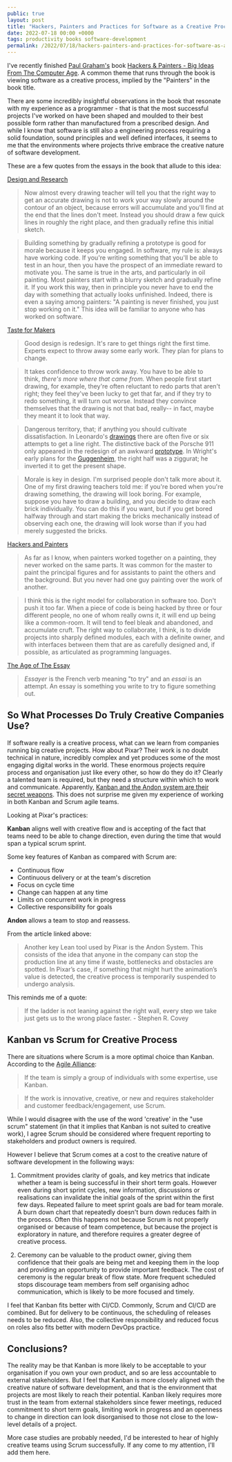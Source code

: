 ```yaml
---
public: true
layout: post
title: "Hackers, Painters and Practices for Software as a Creative Process"
date: 2022-07-18 00:00 +0000
tags: productivity books software-development
permalink: /2022/07/18/hackers-painters-and-practices-for-software-as-a-creative-process
---
```


I've recently finished [Paul Graham's](http://paulgraham.com/) book [Hackers & Painters - Big Ideas From The Computer Age](https://digtvbg.com/files/books-for-hacking/Hackers%20%26%20Painters%20-%20Big%20Ideas%20From%20The%20Computer%20Age%20by%20Paul%20Graham.pdf). A common theme that runs through the book is viewing software as a creative process, implied by the "Painters" in the book title. 

There are some incredibly insightful observations in the book that resonate with my experience as a programmer - that is that the most successful projects I've worked on have been shaped and moulded to their best possible form rather than manufactured from a prescribed design. And while I know that software is still also a engineering process requiring a solid foundation, sound principles and well defined interfaces, it seems to me that the environments where projects thrive embrace the creative nature of software development. 

These are a few quotes from the essays in the book that allude to this idea:

[Design and Research](http://www.paulgraham.com/desres.html)

> Now almost every drawing teacher will tell you that the right way to get an accurate drawing is not to work your way slowly around the contour of an object, because errors will accumulate and you'll find at the end that the lines don't meet. Instead you should draw a few quick lines in roughly the right place, and then gradually refine this initial sketch.

> Building something by gradually refining a prototype is good for morale because it keeps you engaged. In software, my rule is: always have working code. If you're writing something that you'll be able to test in an hour, then you have the prospect of an immediate reward to motivate you. The same is true in the arts, and particularly in oil painting. Most painters start with a blurry sketch and gradually refine it. If you work this way, then in principle you never have to end the day with something that actually looks unfinished. Indeed, there is even a saying among painters: "A painting is never finished, you just stop working on it." This idea will be familiar to anyone who has worked on software.

[Taste for Makers](http://www.paulgraham.com/taste.html)

> Good design is redesign. It's rare to get things right the first time. Experts expect to throw away some early work. They plan for plans to change.  
  
> It takes confidence to throw work away. You have to be able to think, _there's more where that came from._ When people first start drawing, for example, they're often reluctant to redo parts that aren't right; they feel they've been lucky to get that far, and if they try to redo something, it will turn out worse. Instead they convince themselves that the drawing is not that bad, really-- in fact, maybe they meant it to look that way.  
  
> Dangerous territory, that; if anything you should cultivate dissatisfaction. In Leonardo's [drawings](http://www.paulgraham.com/leonardo.html) there are often five or six attempts to get a line right. The distinctive back of the Porsche 911 only appeared in the redesign of an awkward [prototype](http://www.paulgraham.com/porsche695.html). In Wright's early plans for the [Guggenheim](http://www.paulgraham.com/guggen.html), the right half was a ziggurat; he inverted it to get the present shape.

> Morale is key in design. I'm surprised people don't talk more about it. One of my first drawing teachers told me: if you're bored when you're drawing something, the drawing will look boring. For example, suppose you have to draw a building, and you decide to draw each brick individually. You can do this if you want, but if you get bored halfway through and start making the bricks mechanically instead of observing each one, the drawing will look worse than if you had merely suggested the bricks.

[Hackers and Painters](http://www.paulgraham.com/hp.html)

> As far as I know, when painters worked together on a painting, they never worked on the same parts. It was common for the master to paint the principal figures and for assistants to paint the others and the background. But you never had one guy painting over the work of another.  

> I think this is the right model for collaboration in software too. Don't push it too far. When a piece of code is being hacked by three or four different people, no one of whom really owns it, it will end up being like a common-room. It will tend to feel bleak and abandoned, and accumulate cruft. The right way to collaborate, I think, is to divide projects into sharply defined modules, each with a definite owner, and with interfaces between them that are as carefully designed and, if possible, as articulated as programming languages.

[The Age of The Essay](http://www.paulgraham.com/essay.html)

> _Essayer_ is the French verb meaning "to try" and an _essai_ is an attempt. An essay is something you write to try to figure something out.

## So What Processes Do Truly Creative Companies Use?

If software really is a creative process, what can we learn from companies running big creative projects. How about Pixar? Their work is no doubt technical in nature, incredibly complex and yet produces some of the most engaging digital works in the world. These enormous projects require process and organisation just like every other, so how do they do it? Clearly a talented team is required, but they need a structure within which to work and communicate. Apparently, [Kanban and the Andon system are their secret weapons](https://www.pipefy.com/blog/lean-pixar-where-creativity-meets-performance/#kanban-and-the-andon-system-are-their-secret-weapons). This does not surprise me given my experience of working in both Kanban and Scrum agile teams.

Looking at Pixar's practices:

**Kanban** aligns well with creative flow and is accepting of the fact that teams need to be able to change direction, even during the time that would span a typical scrum sprint.

Some key features of Kanban as compared with Scrum are:

- Continuous flow
- Continuous delivery or at the team's discretion
- Focus on cycle time
- Change can happen at any time
- Limits on concurrent work in progress
- Collective responsibility for goals

**Andon** allows a team to stop and reassess.

From the article linked above:

> Another key Lean tool used by Pixar is the Andon System. This consists of the idea that anyone in the company can stop the production line at any time if waste, bottlenecks and obstacles are spotted. In Pixar’s case, if something that might hurt the animation’s value is detected, the creative process is temporarily suspended to undergo analysis.

This reminds me of a quote: 

> If the ladder is not leaning against the right wall, every step we take just gets us to the wrong place faster. - Stephen R. Covey

## Kanban vs Scrum for Creative Process
There are situations where Scrum is a more optimal choice than Kanban. According to the [Agile Alliance](https://resources.scrumalliance.org/Article/scrum-vs-kanban#:~:text=If%20the%20team%20is%20simply,with%20some%20expertise%2C%20use%20kanban.&text=Scrum%20has%20active%20stakeholder%20and,feedback%2Fengagement%2C%20use%20scrum.):

> If the team is simply a group of individuals with some expertise, use Kanban.

> If the work is innovative, creative, or new and requires stakeholder and customer feedback/engagement, use Scrum.

While I would disagree with the use of the word 'creative' in the "use scrum" statement (in that it implies that Kanban is not suited to creative work), I agree Scrum should be considered where frequent reporting to stakeholders and product owners is required. 

However I believe that Scrum comes at a cost to the creative nature of software development in the following ways:

1. Commitment provides clarity of goals, and key metrics that indicate whether a team is being successful in their short term goals. However even during short sprint cycles, new information, discussions or realisations can invalidate the initial goals of the sprint within the first few days.  Repeated failure to meet sprint goals are bad for team morale. A burn down chart that repeatedly doesn't burn down reduces faith in the process. Often this happens not because Scrum is not properly organised or because of team competence, but because the project is exploratory in nature, and therefore requires a greater degree of creative process.

2. Ceremony can be valuable to the product owner, giving them confidence that their goals are being met and keeping them in the loop and providing an opportunity to provide important feedback. The cost of ceremony is the regular break of flow state. More frequent scheduled stops discourage team members from self organising adhoc communication, which is likely to be more focused and timely.

I feel that Kanban fits better with CI/CD. Commonly, Scrum and CI/CD are combined. But for delivery to be continuous, the scheduling of releases needs to be reduced. Also, the collective responsibility and reduced focus on roles also fits better with modern DevOps practice.

## Conclusions?

The reality may be that Kanban is more likely to be acceptable to your organisation if you own your own product, and so are less accountable to external stakeholders. But I feel that Kanban is more closely aligned with the creative nature of software development, and that is the environment that projects are most likely to reach their potential. Kanban likely requires more trust in the team from external stakeholders since fewer meetings, reduced commitment to short term goals, limiting work in progress and an openness to change in direction can look disorganised to those not close to the low-level details of a project.

More case studies are probably needed, I'd be interested to hear of highly creative teams using Scrum successfully. If any come to my attention, I'll add them here.






